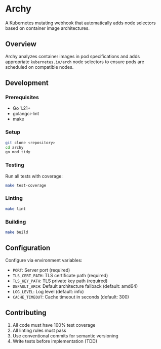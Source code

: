 # Archy

A Kubernetes mutating webhook that automatically adds node selectors based on container image architectures.

## Overview

Archy analyzes container images in pod specifications and adds appropriate `kubernetes.io/arch` node selectors to ensure pods are scheduled on compatible nodes.

## Development

### Prerequisites

- Go 1.21+
- golangci-lint
- make

### Setup

```bash
git clone <repository>
cd archy
go mod tidy
```

### Testing

Run all tests with coverage:
```bash
make test-coverage
```

### Linting

```bash
make lint
```

### Building

```bash
make build
```

## Configuration

Configure via environment variables:

- `PORT`: Server port (required)
- `TLS_CERT_PATH`: TLS certificate path (required)  
- `TLS_KEY_PATH`: TLS private key path (required)
- `DEFAULT_ARCH`: Default architecture fallback (default: amd64)
- `LOG_LEVEL`: Log level (default: info)
- `CACHE_TIMEOUT`: Cache timeout in seconds (default: 300)

## Contributing

1. All code must have 100% test coverage
2. All linting rules must pass
3. Use conventional commits for semantic versioning
4. Write tests before implementation (TDD)